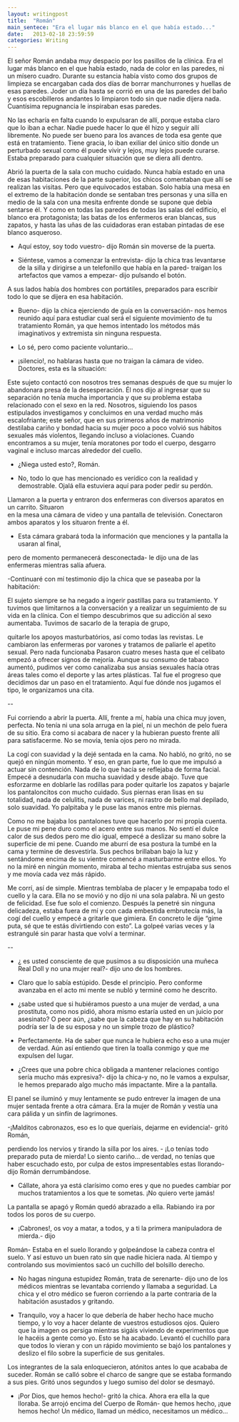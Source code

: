 ```yaml
---
layout: writingpost
title:  "Román"
main_sentece: "Era el lugar más blanco en el que había estado..."
date:   2013-02-18 23:59:59
categories: Writing
---
```


El señor Román andaba muy despacio por los pasillos de la clínica. Era el lugar más blanco en el que había estado, nada de color en las paredes, ni un mísero cuadro. Durante su estancia había visto como dos grupos de limpieza se encargaban cada dos días de borrar manchurrones y
huellas de esas paredes. Joder un día hasta se corrió en una de las paredes del baño y esos
escobilleros andantes lo limpiaron todo sin que nadie dijera nada. Cuantísima repugnancia le
inspiraban esas paredes.

No las echaría en falta cuando lo expulsaran de allí, porque estaba claro que lo iban a echar.
Nadie puede hacer lo que él hizo y seguir allí libremente. No puede ser bueno para los avances
de  toda esa gente que está en tratamiento. Tiene gracia, lo iban exiliar del único sitio donde
un perturbado sexual como él puede vivir y lejos, muy lejos puede curarse. Estaba preparado
para cualquier situación que se diera allí dentro.

Abrió la puerta de la sala con mucho cuidado. Nunca había estado en una de esas habitaciones
de la parte superior, los chicos comentaban que allí se realizan las visitas. Pero que
equivocados estaban. Solo había una mesa en el extremo de la habitación donde se sentaban
tres personas y una silla en medio de la sala con una mesita enfrente donde se supone que
debía sentarse él. Y como en todas las paredes de todas las salas del edificio, el blanco era
protagonista; las batas de los enfermeros eran blancas, sus zapatos, y hasta las uñas de las
cuidadoras eran estaban pintadas de ese blanco asqueroso.

- Aquí estoy, soy todo vuestro- dijo Román sin moverse de la puerta.

- Siéntese, vamos a comenzar la entrevista- dijo la chica tras levantarse de la silla y
dirigirse a un telefonillo que había en la pared- traigan los artefactos que vamos a
empezar- dijo pulsando el botón.


A sus lados había dos hombres con portátiles, preparados para escribir todo lo que se dijera en
esa habitación.

- Bueno- dijo la chica ejerciendo de guía en la conversación- nos hemos reunido aquí
para estudiar cual será el siguiente movimiento de tu tratamiento Román, ya que
hemos intentado los métodos más imaginativos y extremista sin ninguna respuesta.

- Lo sé, pero como paciente voluntario…

- ¡silencio!, no hablaras hasta que no traigan la cámara de video. Doctores, esta es la
situación:

Este sujeto contactó con nosotros tres semanas después de que su mujer lo abandonara
presa de la desesperación. Él nos dijo al ingresar que su separación no tenía mucha
importancia y que su problema estaba relacionado con el sexo en la red. Nosotros,
siguiendo los pasos estipulados investigamos y concluimos en una verdad mucho más
escalofriante; este señor, que en sus primeros años de matrimonio destilaba cariño y
bondad hacia su mujer poco a poco volvió sus hábitos sexuales más violentos, llegando
incluso a violaciones. Cuando encontramos a su mujer, tenía moratones por todo el
cuerpo, desgarro vaginal e incluso marcas alrededor del cuello.

- ¿Niega usted esto?, Román.

- No, todo lo que has mencionado es verídico con la realidad y demostrable. Ojalá ella
estuviera aquí para poder pedir su perdón.

Llamaron a la puerta y entraron dos enfermeras con diversos aparatos en un carrito. Situaron  
en la mesa una cámara de video y una pantalla de televisión. Conectaron ambos aparatos y los
situaron frente a él.

- Esta cámara grabará toda la información que menciones y la pantalla la usaran al final,

pero de momento permanecerá desconectada- le dijo una de las enfermeras mientras
salía afuera.

-Continuaré con mí testimonio dijo la chica que se paseaba por la habitación:

El sujeto siempre se ha negado a ingerir pastillas para su tratamiento. Y tuvimos que limitarnos a la conversación  y a realizar un seguimiento de su vida en la clínica. Con el tiempo descubrimos que su adicción al sexo aumentaba. Tuvimos de sacarlo de la terapia de grupo,

quitarle los apoyos masturbatórios, así como todas las revistas. Le cambiaron las enfermeras
por varones y tratamos de paliarle el apetito sexual. Pero nada funcionaba
Pasaron cuatro meses hasta que el celibato empezó a ofrecer signos de mejoría. Aunque su
consumo de tabaco aumentó, pudimos ver como canalizaba sus ansias sexuales hacía otras
áreas tales como el deporte y las artes plásticas. Tal fue el progreso que decidimos dar un paso en el tratamiento. Aquí fue dónde nos jugamos el tipo, le organizamos una cita.

--

Fui corriendo a abrir la puerta. Allí, frente a mí, había una chica muy joven, perfecta. No tenía ni una sola arruga en la piel, ni un mechón de pelo fuera de su sitio. Era como si acabara de nacer y la hubieran puesto frente allí para satisfacerme. No se movía, tenía ojos pero no mirada.

La cogí con suavidad y la dejé sentada en la cama. No habló, no gritó, no se quejó en ningún
momento. Y eso, en gran parte, fue lo que me impulsó a actuar sin contención. Nada de lo que
hacía se reflejaba de forma facial. Empecé a desnudarla con mucha suavidad y desde abajo. Tuve que esforzarme en  doblarle las rodillas para poder quitarle los zapatos y bajarle los pantaloncitos con mucho cuidado. Sus piernas eran lisas en su totalidad, nada de celulitis, nada de varices, ni rastro de bello mal depilado, solo suavidad. Yo palpitaba  y le puse las manos entre mis piernas.

Como no me bajaba los pantalones tuve que hacerlo por mi propia cuenta. Le puse mi pene
duro como el acero entre sus manos. No sentí el dulce calor de sus dedos pero me dio igual,
empecé a deslizar su mano sobre la superficie de mi pene.
Cuando me aburrí de esa postura la tumbé en la cama y termine de desvestirla. Sus pechos
brillaban bajo la luz y sentándome encima de su vientre comencé a masturbarme entre ellos.
Yo no la miré en ningún momento, miraba al techo mientas estrujaba sus senos y me movía
cada vez más rápido.

Me corrí, así de simple. Mientras temblaba de placer y le empapaba todo el cuello y la cara.
Ella no se movió y no dijo ni una sola palabra. Ni un gesto de felicidad.
Ese fue solo el comienzo. Después la penetré sin ninguna delicadeza, estaba fuera de mí y con
cada embestida embrutecía más, la cogí del cuello y empecé a gritarle que gimiera. En
concreto le dije “gime puta, sé que te estás divirtiendo con esto”. La golpeé varias veces y la
estrangulé sin parar hasta que volví a terminar.

--

- ¿ es usted consciente de que pusimos a su disposición una muñeca Real Doll y no una
mujer real?- dijo uno de los hombres.

- Claro que lo sabía estúpido. Desde el principio. Pero conforme avanzaba en el acto mi
mente se nubló y terminé como he descrito.

- ¿sabe usted que si hubiéramos puesto a una mujer de verdad, a una prostituta, como
nos pidió, ahora mismo estaría usted en un juicio por asesinato? O peor aún, ¿sabe
que la cabeza que hay en su habitación podría ser la de su esposa y no un simple trozo
de plástico?

- Perfectamente. Ha de saber que nunca le hubiera echo eso a una mujer de verdad.
Aún así entiendo que tiren la toalla conmigo y que me expulsen del lugar.

- ¿Crees que una pobre chica obligada a mantener relaciones contigo sería mucho más
expresiva?- dijo la chica-y no, no le vamos a expulsar, le hemos preparado algo mucho
más impactante. Mire a la pantalla.

El panel se iluminó y muy lentamente se pudo entrever la imagen de una mujer sentada
frente a otra cámara. Era la mujer de Román y vestía una cara pálida y un sinfín de
lagrimones.

-¡Malditos cabronazos, eso es lo que queríais, dejarme en evidencia!- gritó Román,

perdiendo los nervios y tirando la silla por los aires. - ¡Lo tenías todo preparado puta de
mierda! Lo siento cariño… de verdad, no tenías que haber escuchado esto,  por culpa de
estos impresentables estas llorando- dijo Román derrumbándose.

- Cállate, ahora ya está clarísimo como eres y que no puedes cambiar por muchos
tratamientos a los que te sometas. ¡No quiero verte jamás!

La pantalla se apagó y Román quedó abrazado a ella. Rabiando ira por todos los poros de su
cuerpo.

- ¡Cabrones!, os voy a matar, a todos, y a ti la primera manipuladora de mierda.- dijo

Román- Estaba en el suelo llorando y golpeándose la cabeza contra el suelo. Y así estuvo un buen rato sin que nadie hiciera nada. Al tiempo y controlando sus movimientos sacó un cuchillo del bolsillo derecho.

- No hagas ninguna estupidez Román, trata de serenarte- dijo uno de los médicos
mientras se levantaba corriendo y llamaba a seguridad. La chica y el otro médico se
fueron corriendo a la parte contraria de la habitación asustados y gritando.

- Tranquilo, voy a hacer lo que debería de haber hecho hace mucho tiempo, y lo voy a
hacer  delante de vuestros estudiosos ojos. Quiero que la imagen os persiga mientras
sigáis viviendo de experimentos que le hacéis a gente como yo. Esto se ha acabado.
Levantó el cuchillo para que todos lo vieran y con un rápido  movimiento se bajó los
pantalones y deslizo el filo sobre la superficie de sus genitales.

Los integrantes de la sala enloquecieron, atónitos antes lo que acababa de suceder. Román
se calló sobre el charco de sangre que se estaba formando a sus pies. Gritó unos segundos
y luego sumiso del dolor se desmayó.

- ¡Por Dios, que hemos hecho!- gritó la chica. Ahora era ella la que lloraba. Se arrojó
encima del Cuerpo de Román- que hemos hecho, ¡que hemos hecho! Un médico,
llamad un médico, necesitamos un médico…
